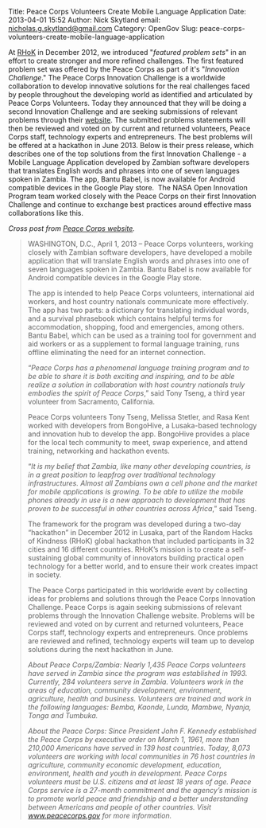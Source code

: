 Title: Peace Corps Volunteers Create Mobile Language Application
Date: 2013-04-01 15:52
Author: Nick Skytland
email: nicholas.g.skytland@gmail.com
Category: OpenGov
Slug: peace-corps-volunteers-create-mobile-language-application

At [RHoK][] in December 2012, we introduced "*featured problem sets*" in
an effort to create stronger and more refined challenges. The first
featured problem set was offered by the Peace Corps as part of it's
"*Innovation Challenge*." The Peace Corps Innovation Challenge is a
worldwide collaboration to develop innovative solutions for the real
challenges faced by people throughout the developing world as identified
and articulated by Peace Corps Volunteers. Today they announced that
they will be doing a second Innovation Challenge and are seeking
submissions of relevant problems through their [website][]. The
submitted problems statements will then be reviewed and voted on by
current and returned volunteers, Peace Corps staff, technology experts
and entrepreneurs. The best problems will be offered at a hackathon in
June 2013. Below is their press release, which describes one of the top
solutions from the first Innovation Challenge - a Mobile Language
Application developed by Zambian software developers that translates
English words and phrases into one of seven languages spoken in Zambia.
The app, Bantu Babel, is now available for Android compatible devices in
the Google Play store.  The NASA Open Innovation Program team worked
closely with the Peace Corps on their first Innovation Challenge and
continue to exchange best practices around effective mass collaborations
like this.

*Cross post from [Peace Corps website][].*

> WASHINGTON, D.C., April 1, 2013 – Peace Corps volunteers, working
> closely with Zambian software developers, have developed a mobile
> application that will translate English words and phrases into one of
> seven languages spoken in Zambia. Bantu Babel is now available for
> Android compatible devices in the Google Play store.
>
> The app is intended to help Peace Corps volunteers, international aid
> workers, and host country nationals communicate more effectively. The
> app has two parts: a dictionary for translating individual words, and
> a survival phrasebook which contains helpful terms for accommodation,
> shopping, food and emergencies, among others. Bantu Babel, which can
> be used as a training tool for government and aid workers or as a
> supplement to formal language training, runs offline eliminating the
> need for an internet connection.
>
> “*Peace Corps has a phenomenal language training program and to be
> able to share it is both exciting and inspiring, and to be able
> realize a solution in collaboration with host country nationals truly
> embodies the spirit of Peace Corps*,” said Tony Tseng, a third year
> volunteer from Sacramento, California.
>
> Peace Corps volunteers Tony Tseng, Melissa Stetler, and Rasa Kent
> worked with developers from BongoHive, a Lusaka-based technology and
> innovation hub to develop the app. BongoHive provides a place for the
> local tech community to meet, swap experience, and attend training,
> networking and hackathon events.
>
> “*It is my belief that Zambia, like many other developing countries,
> is in a great position to leapfrog over traditional technology
> infrastructures. Almost all Zambians own a cell phone and the market
> for mobile applications is growing. To be able to utilize the mobile
> phones already in use is a new approach to development that has proven
> to be successful in other countries across Africa*,” said Tseng.
>
> The framework for the program was developed during a two-day
> “hackathon” in December 2012 in Lusaka, part of the Random Hacks of
> Kindness (RHoK) global hackathon that included participants in 32
> cities and 16 different countries. RHoK’s mission is to create a
> self-sustaining global community of innovators building practical open
> technology for a better world, and to ensure their work creates impact
> in society.
>
> The Peace Corps participated in this worldwide event by collecting
> ideas for problems and solutions through the Peace Corps Innovation
> Challenge. Peace Corps is again seeking submissions of relevant
> problems through the Innovation Challenge website. Problems will be
> reviewed and voted on by current and returned volunteers, Peace Corps
> staff, technology experts and entrepreneurs. Once problems are
> reviewed and refined, technology experts will team up to develop
> solutions during the next hackathon in June.
>
> *About Peace Corps/Zambia: Nearly 1,435 Peace Corps volunteers have
> served in Zambia since the program was established in 1993. Currently,
> 284 volunteers serve in Zambia. Volunteers work in the areas of
> education, community development, environment, agriculture, health and
> business. Volunteers are trained and work in the following languages:
> Bemba, Kaonde, Lunda, Mambwe, Nyanja, Tonga and Tumbuka.*
>
> *About the Peace Corps: Since President John F. Kennedy established
> the Peace Corps by executive order on March 1, 1961, more than 210,000
> Americans have served in 139 host countries. Today, 8,073 volunteers
> are working with local communities in 76 host countries in
> agriculture, community economic development, education, environment,
> health and youth in development. Peace Corps volunteers must be U.S.
> citizens and at least 18 years of age. Peace Corps service is a
> 27-month commitment and the agency’s mission is to promote world peace
> and friendship and a better understanding between Americans and people
> of other countries. Visit www.peacecorps.gov for more information.*

  [RHoK]: http://www.rhok.org/blog/peace-corps-innovation-challenge-featured-problems
  [website]: http://innovationchallenge.peacecorps.gov/
  [Peace Corps website]: http://www.peacecorps.gov/resources/media/press/2212/

